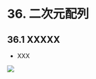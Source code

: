 # 36. 二次元配列

## 36.1 XXXXX
- XXX
	
![](https://raw.githubusercontent.com/Siv3D/siv3d.site.resource/main/2025/tutorial2/grid/1.png)

```cpp

```

